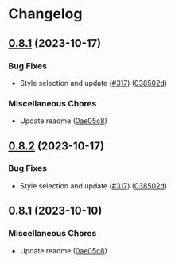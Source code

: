 # Changelog

## [0.8.1](https://github.com/EOX-A/EOxElements/compare/map-v0.8.2...map-v0.8.1) (2023-10-17)


### Bug Fixes

* Style selection and update ([#317](https://github.com/EOX-A/EOxElements/issues/317)) ([038502d](https://github.com/EOX-A/EOxElements/commit/038502d2022a7cd5bc9eaf40597b01c92671b3cd))


### Miscellaneous Chores

* Update readme ([0ae05c8](https://github.com/EOX-A/EOxElements/commit/0ae05c84586f4deaf967f3396cc4ac4076675b74))

## [0.8.2](https://github.com/EOX-A/EOxElements/compare/map-v0.8.1...map-v0.8.2) (2023-10-17)


### Bug Fixes

* Style selection and update ([#317](https://github.com/EOX-A/EOxElements/issues/317)) ([038502d](https://github.com/EOX-A/EOxElements/commit/038502d2022a7cd5bc9eaf40597b01c92671b3cd))

## 0.8.1 (2023-10-10)


### Miscellaneous Chores

* Update readme ([0ae05c8](https://github.com/EOX-A/EOxElements/commit/0ae05c84586f4deaf967f3396cc4ac4076675b74))
